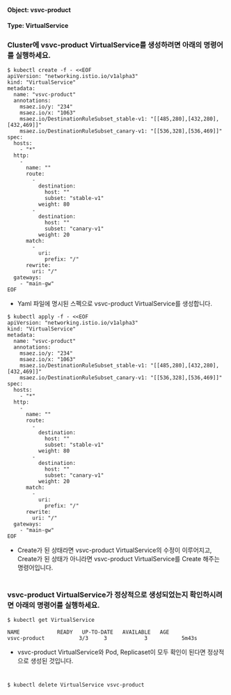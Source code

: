 
#### Object: vsvc-product
#### Type: VirtualService

### Cluster에 vsvc-product VirtualService를 생성하려면 아래의 명령어를 실행하세요.

```
$ kubectl create -f - <<EOF 
apiVersion: "networking.istio.io/v1alpha3"
kind: "VirtualService"
metadata: 
  name: "vsvc-product"
  annotations: 
    msaez.io/y: "234"
    msaez.io/x: "1063"
    msaez.io/DestinationRuleSubset_stable-v1: "[[485,280],[432,280],[432,469]]"
    msaez.io/DestinationRuleSubset_canary-v1: "[[536,328],[536,469]]"
spec: 
  hosts: 
    - "*"
  http: 
    - 
      name: ""
      route: 
        - 
          destination: 
            host: ""
            subset: "stable-v1"
          weight: 80
        - 
          destination: 
            host: ""
            subset: "canary-v1"
          weight: 20
      match: 
        - 
          uri: 
            prefix: "/"
      rewrite: 
        uri: "/"
  gateways: 
    - "main-gw"
EOF
```
- Yaml 파일에 명시된 스펙으로 vsvc-product VirtualService를 생성합니다.

```
$ kubectl apply -f - <<EOF 
apiVersion: "networking.istio.io/v1alpha3"
kind: "VirtualService"
metadata: 
  name: "vsvc-product"
  annotations: 
    msaez.io/y: "234"
    msaez.io/x: "1063"
    msaez.io/DestinationRuleSubset_stable-v1: "[[485,280],[432,280],[432,469]]"
    msaez.io/DestinationRuleSubset_canary-v1: "[[536,328],[536,469]]"
spec: 
  hosts: 
    - "*"
  http: 
    - 
      name: ""
      route: 
        - 
          destination: 
            host: ""
            subset: "stable-v1"
          weight: 80
        - 
          destination: 
            host: ""
            subset: "canary-v1"
          weight: 20
      match: 
        - 
          uri: 
            prefix: "/"
      rewrite: 
        uri: "/"
  gateways: 
    - "main-gw"
EOF
```
- Create가 된 상태라면 vsvc-product VirtualService의 수정이 이루어지고, Create가 된 상태가 아니라면 vsvc-product VirtualService를 Create 해주는 명령어입니다.  
#

### vsvc-product VirtualService가 정상적으로 생성되었는지 확인하시려면 아래의 명령어를 실행하세요.

```
$ kubectl get VirtualService

NAME            READY   UP-TO-DATE   AVAILABLE   AGE
vsvc-product           3/3     3            3           5m43s

```
- vsvc-product VirtualService와 Pod, Replicaset이 모두 확인이 된다면 정상적으로 생성된 것입니다.
#

```
$ kubectl delete VirtualService vsvc-product
```
#
